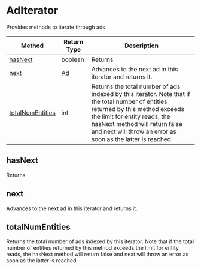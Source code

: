 # AdIterator
Provides methods to iterate through ads.

|Method|Return Type|Description|
|-|-|-
[hasNext]('#hasnext')|boolean|Returns <br />
[next]('#next')|[Ad](./Ad)|Advances to the next ad in this iterator and returns it.<br />
[totalNumEntities]('#totalnumentities')|int|Returns the total number of ads indexed by this iterator. Note that if the total number of entities returned by this method exceeds the limit for entity reads, the hasNext method will return false and next will throw an error as soon as the latter is reached.<br />

## <a name="hasnext"></a>hasNext
Returns 


## <a name="next"></a>next
Advances to the next ad in this iterator and returns it.


## <a name="totalnumentities"></a>totalNumEntities
Returns the total number of ads indexed by this iterator. Note that if the total number of entities returned by this method exceeds the limit for entity reads, the hasNext method will return false and next will throw an error as soon as the latter is reached.


